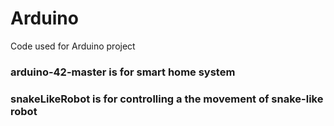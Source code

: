 # Arduino
Code used for Arduino project

### arduino-42-master is for smart home system
### snakeLikeRobot is for controlling a the movement of snake-like robot
